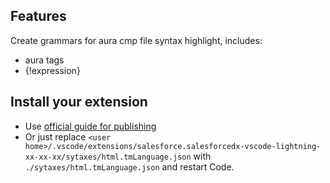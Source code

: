 ## Features

Create grammars for aura cmp file syntax highlight, includes:
* aura tags
* {!expression}

## Install your extension
* Use [official guide for publishing](https://github.com/forcedotcom/salesforcedx-vscode/blob/develop/contributing/publishing.md)
* Or just replace `<user home>/.vscode/extensions/salesforce.salesforcedx-vscode-lightning-xx-xx-xx/sytaxes/html.tmLanguage.json` with `./sytaxes/html.tmLanguage.json` and restart Code.
